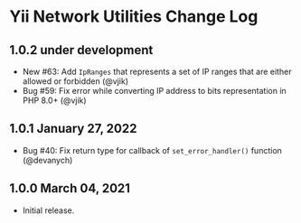 # Yii Network Utilities Change Log

## 1.0.2 under development

- New #63: Add `IpRanges` that represents a set of IP ranges that are either allowed or forbidden (@vjik)
- Bug #59: Fix error while converting IP address to bits representation in PHP 8.0+ (@vjik)

## 1.0.1 January 27, 2022

- Bug #40: Fix return type for callback of `set_error_handler()` function (@devanych)

## 1.0.0 March 04, 2021

- Initial release.
